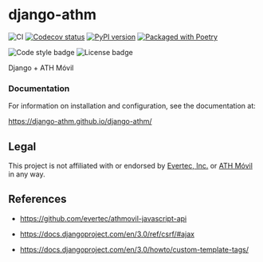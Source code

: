 # django-athm 

![CI](https://github.com/django-athm/django-athm/workflows/CI/badge.svg?branch=master)
[![Codecov status](https://codecov.io/gh/django-athm/django-athm/branch/master/graph/badge.svg)](https://codecov.io/gh/django-athm/django-athm)
[![PyPI version](https://img.shields.io/pypi/v/django-athm.svg)](https://pypi.org/project/django-athm/)
[![Packaged with Poetry](https://img.shields.io/badge/package_manager-poetry-blue.svg)](https://poetry.eustace.io/)
<!-- [![Dependabot status](https://api.dependabot.com/badges/status?host=github&repo=django-athm/django-athm)](https://dependabot.com) -->
![Code style badge](https://badgen.net/badge/code%20style/black/000)
![License badge](https://img.shields.io/github/license/django-athm/django-athm.svg)

Django + ATH Móvil

### Documentation

For information on installation and configuration, see the documentation at:

https://django-athm.github.io/django-athm/

## Legal

This project is not affiliated with or endorsed by [Evertec, Inc.](https://www.evertecinc.com/) or [ATH Móvil](https://portal.athmovil.com/) in any way.


## References

- https://github.com/evertec/athmovil-javascript-api

- https://docs.djangoproject.com/en/3.0/ref/csrf/#ajax

- https://docs.djangoproject.com/en/3.0/howto/custom-template-tags/

